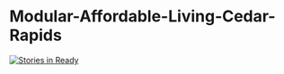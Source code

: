 # Modular-Affordable-Living-Cedar-Rapids
[![Stories in Ready](https://badge.waffle.io/fallowspacedev/modular-affordable-living-cedar-rapids.png?label=ready&title=Ready)](http://waffle.io/fallowspacedev/modular-affordable-living-cedar-rapids)
